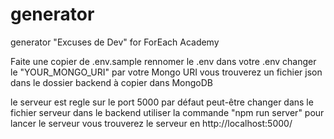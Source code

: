 # generator

generator "Excuses de Dev" for ForEach Academy

Faite une copier de .env.sample rennomer le .env
dans votre .env changer le "YOUR_MONGO_URI" par votre Mongo URI
vous trouverez un fichier json dans le dossier backend à copier dans MongoDB 

le serveur est regle sur le port 5000 par défaut peut-être changer dans le fichier
serveur dans le backend
utiliser la commande "npm run server" pour lancer le serveur
vous trouverez le serveur en http://localhost:5000/






